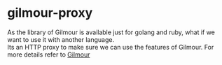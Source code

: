 # gilmour-proxy
As the library of Gilmour is available just for golang and ruby, what if we want to use it with another language.  
Its an HTTP proxy to make sure we can use the features of Gilmour.
For more details refer to [Gilmour](https://godoc.org/gopkg.in/gilmour-libs/gilmour-e-go.v5)
